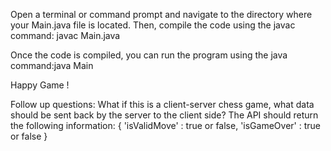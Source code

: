 Open a terminal or command prompt and navigate to the directory where your Main.java file is located. Then, compile the code using the javac command: javac Main.java

Once the code is compiled, you can run the program using the java command:java Main

Happy Game !


Follow up questions: What if this is a client-server chess game, what data should be sent back by the server to the client side?
The API should return the following information:
{
    'isValidMove' : true or false,
    'isGameOver' : true or false
}
